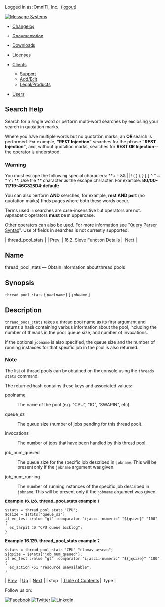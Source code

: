 Logged in as: OmniTI, Inc.  ([logout](https://support.messagesystems.com/logout.php))

[![Message Systems](https://support.messagesystems.com/images/ms-white205.png)](https://support.messagesystems.com/start.php) 

*   [Changelog](https://support.messagesystems.com/start.php?show=changelog)
*   [Documentation](https://support.messagesystems.com/docs/)
*   [Downloads](https://support.messagesystems.com/start.php)

*   [Licenses](https://support.messagesystems.com/license_summary.php)
*   <a href="">Clients</a>
    *   [Support](https://support.messagesystems.com/cs.php)
    *   [Add/Edit](https://support.messagesystems.com/edit_client.php)
    *   [Legal/Products](https://support.messagesystems.com/edit_products.php)
*   [Users](https://support.messagesystems.com/edit_customer.php)

## Search Help

Search for a single word or perform multi-word searches by enclosing your search in quotation marks.

Where you have multiple words but no quotation marks, an **OR** search is performed. For example, **"REST Injection"** searches for the phrase **"REST Injection"**, and, without quotation marks, searches for **REST OR Injection**--the operator is understood.

### Warning

You must escape the following special characters: **+ - && || ! ( ) { } [ ] ^ " ~ * ? : \**. Use the **\** character as the escape character. For example: **B0/00-11719-46C328D4\:default\:**

You can also perform **AND** searches, for example, **rest AND port** (no quotation marks) finds pages where both these words occur.

Terms used in searches are case-insensitive but operators are not. Alphabetic operators **must** be in uppercase.

Other operators can also be used. For more information see "[Query Parser Syntax](https://lucene.apache.org/core/old_versioned_docs/versions/3_0_0/queryparsersyntax.html)". Use of fields in searches is not currently supported.

| thread_pool_stats |
| [Prev](sieve.ref.stop.php)  | 16.2. Sieve Function Details |  [Next](sieve.ref.type.php) |

<a name="sieve.ref.thread_pool_stats"></a>
## Name

thread_pool_stats — Obtain information about thread pools

## Synopsis

`thread_pool_stats` { *`poolname`* } [ *`jobname`* ]

<a name="idp31300496"></a>
## Description

`thread_pool_stats` takes a thread pool name as its first argument and returns a hash containing various information about the pool, including the number of threads in the pool, queue size, and number of invocations.

If the optional `jobname` is also specified, the queue size and the number of running instances for that specific job in the pool is also returned.

### Note

The list of thread pools can be obtained on the console using the `threads stats` command.

The returned hash contains these keys and associated values:

<dl class="variablelist">

<dt>poolname</dt>

<dd>

The name of the pool (e.g. "CPU", "IO", "SWAPIN", etc).

</dd>

<dt>queue_sz</dt>

<dd>

The queue size (number of jobs pending for this thread pool).

</dd>

<dt>invocations</dt>

<dd>

The number of jobs that have been handled by this thread pool.

</dd>

<dt>job_num_queued</dt>

<dd>

The queue size for the specific job described in `jobname`. This will be present only if the `jobname` argument was given.

</dd>

<dt>job_num_running</dt>

<dd>

The number of running instances of the specific job described in `jobname`. This will be present only if the `jobname` argument was given.

</dd>

</dl>

<a name="example.thread_pool_stats"></a>

**Example 16.128. thread_pool_stats example 1**

```
$stats = thread_pool_stats "CPU";
$qsize = $stats["queue_sz"];
if ec_test :value "gt" :comparator "i;ascii-numeric" "${qsize}" "100" {
  ec_tarpit 10 "CPU queue backlog";
}
```

<a name="example.thread_pool_stats.second"></a>

**Example 16.129. thread_pool_stats example 2**

```
$stats = thread_pool_stats "CPU" "clamav_avscan";
$jqsize = $stats["job_num_queued"];
if ec_test :value "gt" :comparator "i;ascii-numeric" "${jqsize}" "100" {
  ec_action 451 "resource unavailable";
}
```

| [Prev](sieve.ref.stop.php)  | [Up](sieve.ref.files.php) |  [Next](sieve.ref.type.php) |
| stop  | [Table of Contents](index.php) |  type |

Follow us on:

[![Facebook](https://support.messagesystems.com/images/icon-facebook.png)](http://www.facebook.com/messagesystems) [![Twitter](https://support.messagesystems.com/images/icon-twitter.png)](http://twitter.com/#!/MessageSystems) [![LinkedIn](https://support.messagesystems.com/images/icon-linkedin.png)](http://www.linkedin.com/company/message-systems)